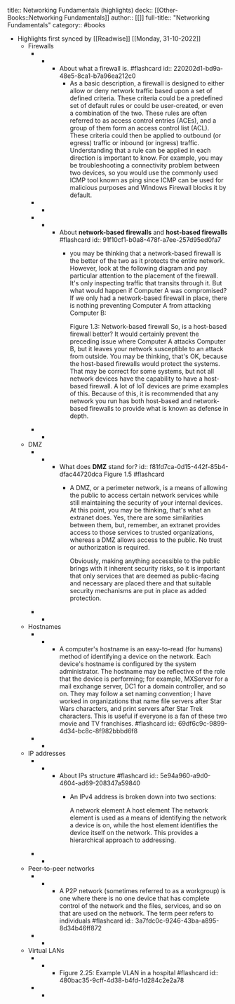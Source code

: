 title:: Networking Fundamentals (highlights)
deck:: [[Other-Books::Networking Fundamentals]]
author:: [[]]
full-title:: "Networking Fundamentals"
category:: #books

- Highlights first synced by [[Readwise]] [[Monday, 31-10-2022]]
	- Firewalls
		- -
			- About what a firewall is. #flashcard
			  id:: 220202d1-bd9a-48e5-8ca1-b7a96ea212c0
				- As a basic description, a firewall is designed to either allow or deny network traffic based upon a set of defined criteria. These criteria could be a predefined set of default rules or could be user-created, or even a combination of the two. These rules are often referred to as access control entries (ACEs), and a group of them form an access control list (ACL). These criteria could then be applied to outbound (or egress) traffic or inbound (or ingress) traffic. Understanding that a rule can be applied in each direction is important to know. For example, you may be troubleshooting a connectivity problem between two devices, so you would use the commonly used ICMP tool known as ping since ICMP can be used for malicious purposes and Windows Firewall blocks it by default.
		- -
		- -
			- About **network-based firewalls** and **host-based firewalls** #flashcard
			  id:: 91f10cf1-b0a8-478f-a7ee-257d95ed0fa7
				- you may be thinking that a network-based firewall is the better of the two as it protects the entire network. However, look at the following diagram and pay particular attention to the placement of the firewall. It's only inspecting traffic that transits through it. But what would happen if Computer A was compromised? If we only had a network-based firewall in place, there is nothing preventing Computer A from attacking Computer B:
				  
				  
				  Figure 1.3: Network-based firewall
				  So, is a host-based firewall better? It would certainly prevent the preceding issue where Computer A attacks Computer B, but it leaves your network susceptible to an attack from outside. You may be thinking, that's OK, because the host-based firewalls would protect the systems. That may be correct for some systems, but not all network devices have the capability to have a host-based firewall. A lot of IoT devices are prime examples of this. Because of this, it is recommended that any network you run has both host-based and network-based firewalls to provide what is known as defense in depth.
		- -
	- DMZ
		- -
			- What does **DMZ** stand for?
			  id:: f81fd7ca-0d15-442f-85b4-dfac44720dca
			  Figure 1.5 #flashcard
				- A DMZ, or a perimeter network, is a means of allowing the public to access certain network services while still maintaining the security of your internal devices. At this point, you may be thinking, that's what an extranet does. Yes, there are some similarities between them, but, remember, an extranet provides access to those services to trusted organizations, whereas a DMZ allows access to the public. No trust or authorization is required.
				  
				  Obviously, making anything accessible to the public brings with it inherent security risks, so it is important that only services that are deemed as public-facing and necessary are placed there and that suitable security mechanisms are put in place as added protection.
		- -
	- Hostnames
		- -
			- A computer's hostname is an easy-to-read (for humans) method of identifying a device on the network. Each device's hostname is configured by the system administrator. The hostname may be reflective of the role that the device is performing; for example, MXServer for a mail exchange server, DC1 for a domain controller, and so on. They may follow a set naming convention; I have worked in organizations that name file servers after Star Wars characters, and print servers after Star Trek characters. This is useful if everyone is a fan of these two movie and TV franchises. #flashcard
			  id:: 69df6c9c-9899-4d34-bc8c-8f982bbbd6f8
		- -
	- IP addresses
		- -
			- About IPs structure #flashcard
			  id:: 5e94a960-a9d0-4604-ad69-208347a59840
				- An IPv4 address is broken down into two sections:
				  
				  A network element
				  A host element
				  The network element is used as a means of identifying the network a device is on, while the host element identifies the device itself on the network. This provides a hierarchical approach to addressing.
		- -
	- Peer-to-peer networks
		- -
			- A P2P network (sometimes referred to as a workgroup) is one where there is no one device that has complete control of the network and the files, services, and so on that are used on the network. The term peer refers to individuals #flashcard
			  id:: 3a7fdc0c-9246-43ba-a895-8d34b46ff872
		- -
	- Virtual LANs
		- -
			- Figure 2.25: Example VLAN in a hospital #flashcard
			  id:: 480bac35-9cff-4d38-b4fd-1d284c2e2a78
		- -
